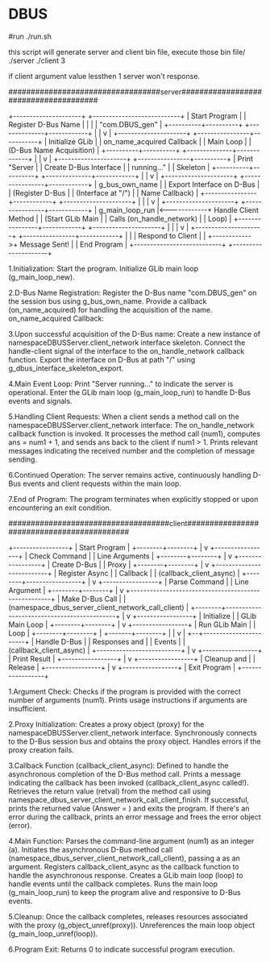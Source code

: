 # DBUS

#run
./run.sh

this script will generate server and client bin file, execute those bin file/
./server
./client 3

if client argument value lessthen 1 server won't response.

##################################server######################################


+---------------------+             +---------------------------+
|   Start Program     |             |   Register D-Bus Name      |
|                     |             |   "com.DBUS_gen"           |
+----------+----------+             +--------------+------------+
           |                                         |
           v                                         |
+---------------------+             +----------------+-----------+
|  Initialize GLib    |             |  on_name_acquired Callback |
|  Main Loop          |             |  (D-Bus Name Acquisition)  |
+----------+----------+             +--------------+-------------+
           |                                         |
           v                                         |
+---------------------+             +----------------+----------+
|  Print "Server      |             |  Create D-Bus Interface   |
|  running..."        |             |  Skeleton                 |
+----------+----------+             +--------------+------------+
           |                                         |
           v                                         |
+---------------------+             +----------------+------------+
|  g_bus_own_name     |             |  Export Interface on D-Bus  |
|  (Register D-Bus    |             |  (Interface at "/")         |
|  Name Callback)     |             +----------------+------------+
+---------------------+                              |
           |                                         |
           v                                         |
+---------------------+             +----------------+------------+
|  g_main_loop_run    |<------------+  Handle Client Method       |
|  (Start GLib Main   |             |  Calls (on_handle_network)  |
|  Loop)              |             +----------------+------------+
+---------------------+                              |
           |                                         |
           v                                         |
+---------------------+             +----------------+------------+
|                     |             |  Respond to Client        |
|                     +------------>+  Message Sent!            |
|  End Program        |             +---------------------------+
+---------------------+

1.Initialization:
Start the program.
Initialize GLib main loop (g_main_loop_new).

2.D-Bus Name Registration:
Register the D-Bus name "com.DBUS_gen" on the session bus using g_bus_own_name.
Provide a callback (on_name_acquired) for handling the acquisition of the name.
on_name_acquired Callback:

3.Upon successful acquisition of the D-Bus name:
Create a new instance of namespaceDBUSServer.client_network interface skeleton.
Connect the handle-client signal of the interface to the on_handle_network callback function.
Export the interface on D-Bus at path "/" using g_dbus_interface_skeleton_export.

4.Main Event Loop:
Print "Server running..." to indicate the server is operational.
Enter the GLib main loop (g_main_loop_run) to handle D-Bus events and signals.

5.Handling Client Requests:
When a client sends a method call on the namespaceDBUSServer.client_network interface:
The on_handle_network callback function is invoked.
It processes the method call (num1), computes ans = num1 + 1, and sends ans back to the client if num1 > 1.
Prints relevant messages indicating the received number and the completion of message sending.

6.Continued Operation:
The server remains active, continuously handling D-Bus events and client requests within the main loop.

7.End of Program:
The program terminates when explicitly stopped or upon encountering an exit condition.


####################################client###########################################

  +-----------------+
  |   Start Program |
  +--------+--------+
           |
           v
  +-----------------+
  |  Check Command  |
  |  Line Arguments |
  +--------+--------+
           |
           v
  +-----------------+
  |  Create D-Bus   |
  |  Proxy          |
  +--------+--------+
           |
           v
  +--------------------------+
  |  Register Async          |
  |  Callback                |
  |  (callback_client_async) |
  +--------+-----------------+
           |
           v
  +-----------------+
  |  Parse Command  |
  |  Line Argument  |
  +--------+--------+
           |
           v
  +-----------------------------------------------------+
  |  Make D-Bus Call                                    |
  |  (namespace_dbus_server_client_network_call_client) |
  +--------+--------------------------------------------+
           |
           v
  +-----------------+
  |  Initialize     |
  |  GLib Main Loop |
  +--------+--------+
           |
           v
  +-----------------+
  |  Run GLib Main  |
  |  Loop           |
  +--------+--------+
           |
   +-------+--------+
   |       |
   v       |
+--+-----------------------+
|  Handle D-Bus            |
|  Responses and           |
|  Events                  |
|  (callback_client_async) |
+--------------------------+
           |
           v
  +-----------------+
  |  Print Result   |
  +-----------------+
           |
           v
  +-----------------+
  |  Cleanup and    |
  |  Release        |
  +-----------------+
           |
           v
  +-----------------+
  |   Exit Program  |
  +-----------------+


1.Argument Check:
Checks if the program is provided with the correct number of arguments (num1).
Prints usage instructions if arguments are insufficient.

2.Proxy Initialization:
Creates a proxy object (proxy) for the namespaceDBUSServer.client_network interface.
Synchronously connects to the D-Bus session bus and obtains the proxy object.
Handles errors if the proxy creation fails.

3.Callback Function (callback_client_async):
Defined to handle the asynchronous completion of the D-Bus method call.
Prints a message indicating the callback has been invoked (callback_client_async called!).
Retrieves the return value (retval) from the method call using namespace_dbus_server_client_network_call_client_finish.
If successful, prints the returned value (Answer = <retval>) and exits the program.
If there's an error during the callback, prints an error message and frees the error object (error).

4.Main Function:
Parses the command-line argument (num1) as an integer (a).
Initiates the asynchronous D-Bus method call (namespace_dbus_server_client_network_call_client), passing a as an argument.
Registers callback_client_async as the callback function to handle the asynchronous response.
Creates a GLib main loop (loop) to handle events until the callback completes.
Runs the main loop (g_main_loop_run) to keep the program alive and responsive to D-Bus events.

5.Cleanup:
Once the callback completes, releases resources associated with the proxy (g_object_unref(proxy)).
Unreferences the main loop object (g_main_loop_unref(loop)).

6.Program Exit:
Returns 0 to indicate successful program execution.
